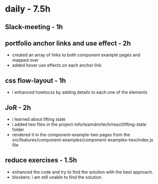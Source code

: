 # daily - 7.5h

## Slack-meeting - 1h

## portfolio anchor links and use effect - 2h
* created an array of links to both component example pages and mapped over
* added hover use effects on each anchor link

## css flow-layout - 1h
* i enhanced howtocss by adding details to each one of the elements

## JoR - 2h
* i learned about lifting state
* i added two files in the project-info/teamdm/tech/react/lifting-state folder
* rendered it in the component-example-two pages from the src/features/component-examples/component-examples-two/index.js file

## reduce exercises - 1.5h
* enhanced the code and try to find the solution with the best approach.
* blockers: i am still unable to find the solution.